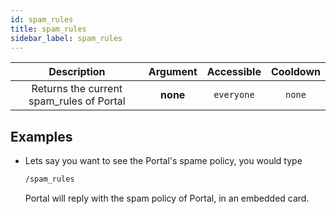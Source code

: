 ```yaml
---
id: spam_rules
title: spam_rules
sidebar_label: spam_rules
---
```


|               Description                | Argument | Accessible | Cooldown |
| :--------------------------------------: | :------: | :--------: | :------: |
| Returns the current spam_rules of Portal | **none** | `everyone` |  `none`  |

## Examples

- Lets say you want to see the Portal's spame policy, you would type

  ```bash
  /spam_rules
  ```

  Portal will reply with the spam policy of Portal, in an embedded card.
